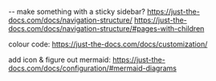 
-- make something with a sticky sidebar?
https://just-the-docs.com/docs/navigation-structure/
https://just-the-docs.com/docs/navigation-structure/#pages-with-children




colour code:
https://just-the-docs.com/docs/customization/


add icon & figure out mermaid:
https://just-the-docs.com/docs/configuration/#mermaid-diagrams